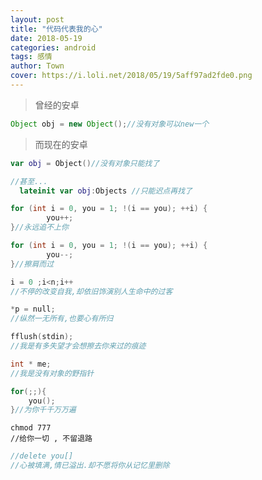 ```yaml
---
layout: post
title: "代码代表我的心"
date: 2018-05-19
categories: android
tags: 感情
author: Town
cover: https://i.loli.net/2018/05/19/5aff97ad2fde0.png
---
```


> 曾经的安卓 

```java
Object obj = new Object();//没有对象可以new一个
```

>  而现在的安卓

```kotlin
var obj = Object()//没有对象只能找了

//甚至...
  lateinit var obj:Objects //只能迟点再找了
```

```java
for (int i = 0, you = 1; !(i == you); ++i) {
        you++;
}//永远追不上你
```
```java
for (int i = 0, you = 1; !(i == you); ++i) {
        you--;
}//擦肩而过
```

```java
i = 0 ;i<n;i++ 
//不停的改变自我,却依旧饰演别人生命中的过客

```

```c
*p = null;
//纵然一无所有,也要心有所归
```

```c
fflush(stdin);
//我是有多失望才会想擦去你来过的痕迹
```

```c
int * me;
//我是没有对象的野指针
```

```c
for(;;){
    you();
}//为你千千万万遍
```

```linux
chmod 777
//给你一切 , 不留退路
```

```c
//delete you[]
//心被填满,情已溢出.却不愿将你从记忆里删除
```



